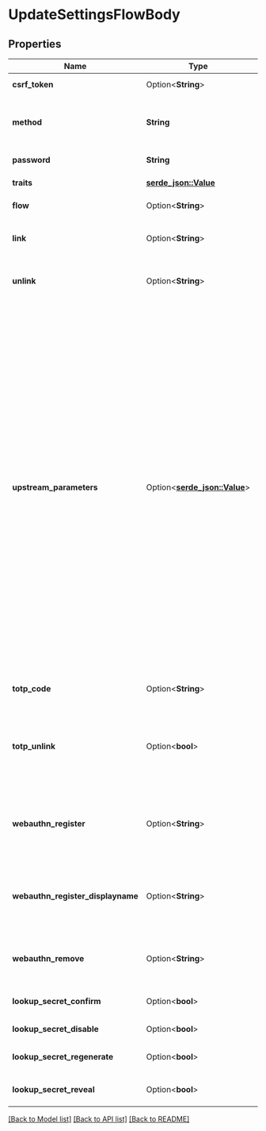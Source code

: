 # UpdateSettingsFlowBody

## Properties

Name | Type | Description | Notes
------------ | ------------- | ------------- | -------------
**csrf_token** | Option<**String**> | CSRFToken is the anti-CSRF token | [optional]
**method** | **String** | Method  Should be set to \"lookup\" when trying to add, update, or remove a lookup pairing. | 
**password** | **String** | Password is the updated password | 
**traits** | [**serde_json::Value**](.md) | The identity's traits  in: body | 
**flow** | Option<**String**> | Flow ID is the flow's ID.  in: query | [optional]
**link** | Option<**String**> | Link this provider  Either this or `unlink` must be set.  type: string in: body | [optional]
**unlink** | Option<**String**> | Unlink this provider  Either this or `link` must be set.  type: string in: body | [optional]
**upstream_parameters** | Option<[**serde_json::Value**](.md)> | UpstreamParameters are the parameters that are passed to the upstream identity provider.  These parameters are optional and depend on what the upstream identity provider supports. Supported parameters are: `login_hint` (string): The `login_hint` parameter suppresses the account chooser and either pre-fills the email box on the sign-in form, or selects the proper session. `hd` (string): The `hd` parameter limits the login/registration process to a Google Organization, e.g. `mycollege.edu`. `prompt` (string): The `prompt` specifies whether the Authorization Server prompts the End-User for reauthentication and consent, e.g. `select_account`. | [optional]
**totp_code** | Option<**String**> | ValidationTOTP must contain a valid TOTP based on the | [optional]
**totp_unlink** | Option<**bool**> | UnlinkTOTP if true will remove the TOTP pairing, effectively removing the credential. This can be used to set up a new TOTP device. | [optional]
**webauthn_register** | Option<**String**> | Register a WebAuthn Security Key  It is expected that the JSON returned by the WebAuthn registration process is included here. | [optional]
**webauthn_register_displayname** | Option<**String**> | Name of the WebAuthn Security Key to be Added  A human-readable name for the security key which will be added. | [optional]
**webauthn_remove** | Option<**String**> | Remove a WebAuthn Security Key  This must contain the ID of the WebAuthN connection. | [optional]
**lookup_secret_confirm** | Option<**bool**> | If set to true will save the regenerated lookup secrets | [optional]
**lookup_secret_disable** | Option<**bool**> | Disables this method if true. | [optional]
**lookup_secret_regenerate** | Option<**bool**> | If set to true will regenerate the lookup secrets | [optional]
**lookup_secret_reveal** | Option<**bool**> | If set to true will reveal the lookup secrets | [optional]

[[Back to Model list]](../README.md#documentation-for-models) [[Back to API list]](../README.md#documentation-for-api-endpoints) [[Back to README]](../README.md)


